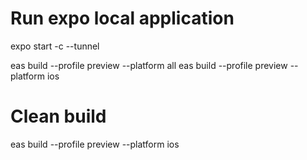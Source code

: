 # Run expo local application

expo start -c --tunnel

<!-- Test Flight app build -->

eas build --profile preview --platform all
eas build --profile preview --platform ios

# Clean build

eas build --profile preview --platform ios

<!--

eas update:configure and follow all the steps.

eas build --profile production – don't forget to increase the build number

eas submit -p ios --latest in order to have the last build on testflight and also make sure you update the app in your phone.

eas update after this, force close the app 2-3 times and you'll see the changes.

-->
